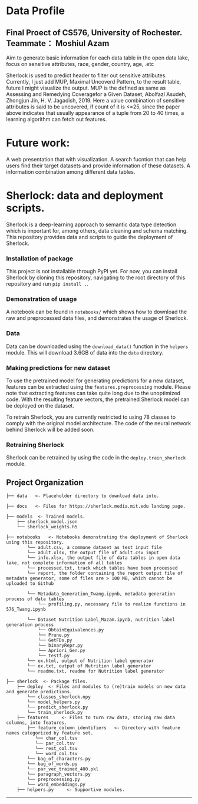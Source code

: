 # Data Profile
## Final Proect of CS576, University of Rochester. Teammate： Moshiul Azam

Aim to generate basic information for each data table in the open data lake, focus on sensitive attributes, race, gender, country, age, .etc

Sherlock is used to predict header to filter out sensitive attributes. Currently, I just add MUP, Maximal Uncoverd Pattern, to the result table, future I might visualize the output. MUP is the defined as same as Assessing and Remedying Coveragefor a Given Dataset, Abolfazl Asudeh, Zhongjun Jin, H. V. Jagadish, 2019.
Here a value combination of sensitive attributes is said to be uncovered, if count of it is <=25, since the paper above indicates that usually appearance of a tuple from 20 to 40 times, a learning algorithm can fetch out features.

# Future work:
A web presentation that with visualization.
A search fucntion that can help users find their target datasets and provide information of these datasets.
A information combination among different data tables.

# Sherlock: data and deployment scripts.

Sherlock is a deep-learning approach to semantic data type detection which is important for, among others, data cleaning and schema matching. This repository provides data and scripts to guide the deployment of Sherlock.


### Installation of package
This project is not installable through PyPI yet. For now, you can install Sherlock by cloning this repository, navigating to the root directory of this repository and run `pip install .`.


### Demonstration of usage
A notebook can be found in `notebooks/` which shows how to download the raw and preprocessed data files, and demonstrates the usage of Sherlock.


### Data
Data can be downloaded using the `download_data()` function in the `helpers` module.
This will download 3.6GB of data into the `data` directory.


### Making predictions for new dataset
To use the pretrained model for generating predictions for a new dataset, features can be extracted using the `features.preprocessing` module. Please note that extracting features can take quite long due to the unoptimized code.
With the resulting feature vectors, the pretrained Sherlock model can be deployed on the dataset.

To retrain Sherlock, you are currently restricted to using 78 classes to comply with the original model architecture. The code of the neural network behind Sherlock will be added soon.


### Retraining Sherlock
Sherlock can be retrained by using the code in the `deploy.train_sherlock` module.



## Project Organization
    ├── data   <- Placeholder directory to download data into.

    ├── docs   <- Files for https://sherlock.media.mit.edu landing page.

    ├── models  <- Trained models.
        ├── sherlock_model.json
        └── sherlock_weights.h5

    ├── notebooks   <- Notebooks demonstrating the deployment of Sherlock using this repository.
            └── adult.csv, a commone dataset as test input file
            └── adult.xlsx, the output file of adult.csv input
            └── info.xlsx, the output file of data tables in open data lake, not complete information of all tables
            └── processed.txt, track which tables have been processed
            └── report, the folder containing the report output file of metadata generator, some of files are > 100 MB, which cannot be uploaded to Github
            
            └── Metadata_Generation_Twang.ipynb, metadata generation process of data tables
                └── profiling.py, necessary file to realize functions in 576_Twang.ipynb
            
            └── Dataset Nutrition Label_Mazam.ipynb, nutrition label generation process
                └── ObtainEquivalences.py
                └── Prune.py
                └── GetFDs.py
                └── binaryRepr.py
                └── Apriori_Gen.py
                └── testf.py
            └── ex.html, output of Nutrition label generator 
            └── ex.txt, output of Nutrition label generator
            └── readme.txt, readme for Nutrition label generator

    ├── sherlock  <- Package files.
        ├── deploy  <- Files and modules to (re)train models on new data and generate predictions.
            └── classes_sherlock.npy
            └── model_helpers.py
            └── predict_sherlock.py
            └── train_sherlock.py
        ├── features     <- Files to turn raw data, storing raw data columns, into features.
            ├── feature_column_identifiers   <- Directory with feature names categorized by feature set.
               └── char_col.tsv
               └── par_col.tsv
               └── rest_col.tsv
               └── word_col.tsv
            └── bag_of_characters.py
            └── bag_of_words.py
            └── par_vec_trained_400.pkl
            └── paragraph_vectors.py
            └── preprocessing.py
            └── word_embeddings.py
        ├── helpers.py     <- Supportive modules.

------------
